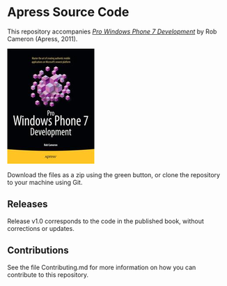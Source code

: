 # Apress Source Code

This repository accompanies [*Pro Windows Phone 7 Development*](http://www.apress.com/9781430232193) by Rob Cameron (Apress, 2011).

![Cover image](9781430232193.jpg)

Download the files as a zip using the green button, or clone the repository to your machine using Git.

## Releases

Release v1.0 corresponds to the code in the published book, without corrections or updates.

## Contributions

See the file Contributing.md for more information on how you can contribute to this repository.
